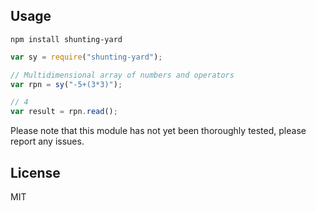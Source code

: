 Usage
------------------

```
npm install shunting-yard
```

```JavaScript
var sy = require("shunting-yard");

// Multidimensional array of numbers and operators
var rpn = sy("-5+(3*3)");

// 4
var result = rpn.read();

```

Please note that this module has not yet been thoroughly tested,
please report any issues.

License
-------------------
MIT

